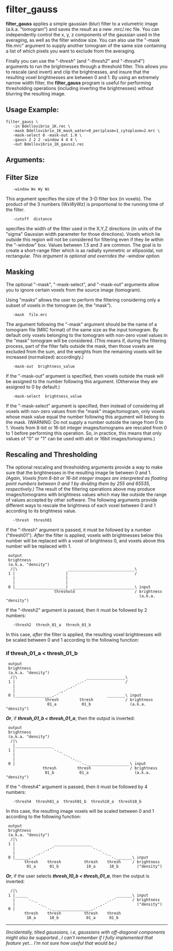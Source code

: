 filter_gauss
===========

**filter_gauss** applies a simple gaussian (blur) filter to a volumetric image (a.k.a. "tomogram") and saves
the result as a new .mrc/.rec file.  You can independently control the
x, y, z components of the gaussian used in the averaging, as well as the
filter window size.
You can also use the "-mask file.mrc" argument to
supply another tomogram of the same size containing a list of which
pixels you want to exclude from the averaging.

Finally you can use the "*-thresh*" (and "*-thresh2*" and "*-thresh4*") arguments to run the brightnesses through a threshold filter.  This allows you to rescale (and invert) and clip the brightnesses, and insure that
the resulting voxel brightnesses are between 0 and 1.
By using an extremely narrow width filter, the **filter_gauss** program is useful for performing thresholding operations (including inverting the brightnesses) without blurring the resulting image.


## Usage Example:

```
filter_gauss \
   -in Bdellovibrio_1K.rec \
   -mask Bdellovibrio_1K_mask_water=0_periplasm=1_cytoplasm=2.mrc \
   -mask-select 0 -mask-out 1.0 \
   -gauss 2 2 2 -window 4 4 4 \
   -out Bdellovibrio_1K_gauss2.rec
```

## Arguments:

## Filter Size
```
   -window Wx Wy Wz
```
This argument specifies the size of the 3-D filter box (in voxels).
The product of the 3 numbers (Wx*Wy*Wz) is proportional to the running
time of the filter.
```
   -cutoff  distance
```
specifies the width of the filter used in the X,Y,Z directions
(in units of the "sigma" Gaussian width parameter for those directions).
Voxels which lie outside this region will not be considered for
filtering even if they lie within the "-window" box.
Values between *1.5* and *3* are common.
The goal is to create a short-range filter which is as radially symmetric
or ellipsoidal, not rectangular.
*This argument is optional and overrides the -window option.*

## Masking

The optional "-mask", "-mask-select", and "-mask-out" arguments allow you to
ignore certain voxels from the source image (tomogram).

Using "masks" allows the user to perform the filtering considering only a
subset of voxels in the tomogram (ie, the "mask").

```
   -mask  file.mrc
```
The argument following the
"-mask" argument should be the name of a tomogram file (MRC format) of the
same size as the input tomogram.  By default only voxels belonging to the
tomogram with non-zero voxel values in the "mask" tomogram will be considered.
(This means if, during the filtering process, part of the filter
falls outside the mask, then those voxels are excluded from the sum, and the
weights from the remaining voxels will be increased (normalized) accordingly.)
```
   -mask-out  brightness_value
```
If the "-mask-out" argument is specified, then voxels outside the mask will
be assigned to the number following this argument.  (Otherwise they are
assigned to 0 by default.)
```
   -mask-select  brightness_value
```
If the "-mask-select" argument is specified, then instead of considering all
voxels with non-zero values from the "mask" image/tomogram, only voxels whose mask
value equal the number following this argument will belong to the mask.  (WARNING:  Do not supply a number outside the range from 0 to 1.  Voxels from 8-bit or 16-bit integer images/tomograms are rescaled from 0 to 1 before performing this operation.  So, in practice, this means that only values of "0" or "1" can be used with abit or 16bit images/tomograms.)

## Rescaling and Thresholding

The optional rescaling and thresholding arguments provide a way to make sure that the brightnesses in the resulting image lie between 0 and 1.
*(Again, Voxels from 8-bit or 16-bit integer images are interpreted as floating point numbers between 0 and 1 by dividing them by 255 and 65535, respectively.)*
The result of the filtering operations above may produce images/tomograms with
brightness values which may like outside the range of values accepted
by other software.
The following arguments provide different ways to rescale the brightness
of each voxel between 0 and 1 according to its brightness value.

```
   -thresh  thresh01
```

If the "-thresh" argument is passed, it must be followed by a number ("thresh01").  *After* the filter is applied, voxels with brightnesses below this number will be replaced with a voxel of brightness 0, and voxels above this number will be replaced with 1.

```
 output
 brightness
 (a.k.a. "density")
  /|\                      _____________________________\
 1 |                      |                             /
   |                      |                 
   |                      |            
 0 |______________________|  ___________________________\ input
                     threshold                          / brightness
                                                          (a.k.a. "density")
```

If the "-thresh2" argument is passed, then it must be followed by 2 numbers:

```
   -thresh2  thresh_01_a  thresh_01_b
```

In this case, *after* the filter is applied,
the resulting voxel brightnesses will be scaled
between 0 and 1 according to the following function:

### if thresh_01_a < thresh_01_b
```
 output
 brightness
 (a.k.a. "density")
  /|\                              _________________\
 1 |                           _.-'                 /
   |                       _,-'                 
   |                   _,-'            
 0 |________________,-'                     ________\ input
                 thresh         thresh              / brightness
                  01_a           01_b                 (a.k.a. "density")
```

***Or***, if ***thresh_01_b < thresh_01_a***, then the output is inverted:

```
 output
 brightness
 (a.k.a. "density")
  /|\
   |________________
 1 |                `-._
   |                    `-._
   |                        '-._            
 0 |                            `-.___________________\ input
                thresh         thresh                 / brightness
                 01_b           01_a                    (a.k.a. "density")
```


If the "-thresh4" argument is passed, then it must be followed by 4 numbers:

```
   -thresh4  thresh01_a  thresh01_b  thresh10_a  thresh10_b
```

In this case, the resulting image voxels will be scaled
between 0 and 1 according to the following function:

```
 output
 brightness
 (a.k.a. "density")
  /|\
 1 |                 ________________                
   |             _,-'                `-._
   |         _,-'                        `-._
 0 |______,-'                                `-._______\ input
        thresh    thresh          thresh    thresh     / brightness
         01_a      01_b            10_a      10_b        ("density")
```
***Or***, if the user selects ***thresh_10_b < thresh_01_a***, then the output is inverted:
```
  /|\                                                   
 1 |_____                                       _______\ input
   |     `-._                               _.-'       / brightness
   |         `-._                       _,-'             ("density")
 0 |             `-._________________,-'
        thresh    thresh          thresh    thresh
         10_a      10_b            01_a      01_b
```

------

*(Incidentally, tilted gaussians, i.e, gaussians with off-diagonal components might also be supported...I can't remember if I fully implemented that feature yet...  I'm not sure how useful that would be.)*
